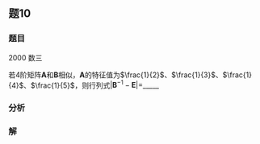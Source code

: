 ## 题10
### 题目
2000 数三

若4阶矩阵$\mathbf{A}$和$\mathbf{B}$相似，$\mathbf{A}$的特征值为$\frac{1}{2}$、$\frac{1}{3}$、$\frac{1}{4}$、$\frac{1}{5}$，则行列式$| {\mathbf{B}^{-1} - \mathbf{E}}| =$_____

### 分析

### 解